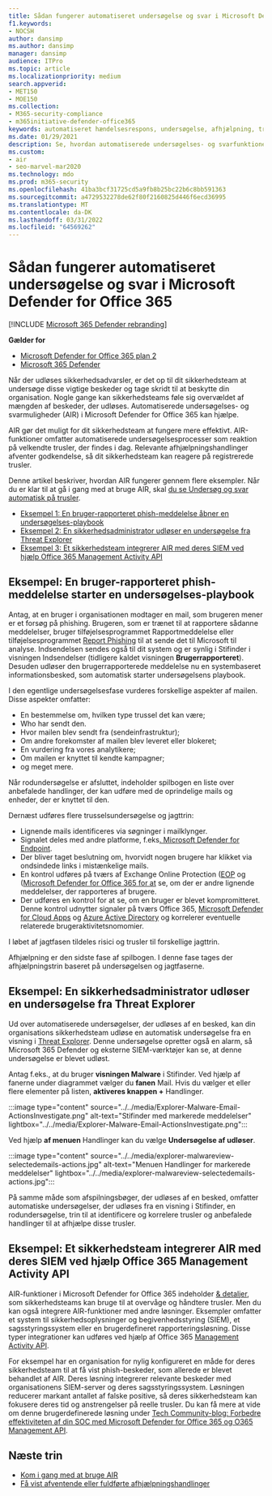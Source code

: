 ```yaml
---
title: Sådan fungerer automatiseret undersøgelse og svar i Microsoft Defender for Office 365
f1.keywords:
- NOCSH
author: dansimp
ms.author: dansimp
manager: dansimp
audience: ITPro
ms.topic: article
ms.localizationpriority: medium
search.appverid:
- MET150
- MOE150
ms.collection:
- M365-security-compliance
- m365initiative-defender-office365
keywords: automatiseret hændelsesrespons, undersøgelse, afhjælpning, trusselsbeskyttelse
ms.date: 01/29/2021
description: Se, hvordan automatiserede undersøgelses- og svarfunktioner fungerer i Microsoft Defender for Office 365
ms.custom:
- air
- seo-marvel-mar2020
ms.technology: mdo
ms.prod: m365-security
ms.openlocfilehash: 41ba3bcf31725cd5a9fb8b25bc22b6c8bb591363
ms.sourcegitcommit: a4729532278de62f80f2160825d446f6ecd36995
ms.translationtype: MT
ms.contentlocale: da-DK
ms.lasthandoff: 03/31/2022
ms.locfileid: "64569262"
---
```

# <a name="how-automated-investigation-and-response-works-in-microsoft-defender-for-office-365"></a>Sådan fungerer automatiseret undersøgelse og svar i Microsoft Defender for Office 365

[!INCLUDE [Microsoft 365 Defender rebranding](../includes/microsoft-defender-for-office.md)]

**Gælder for**
- [Microsoft Defender for Office 365 plan 2](defender-for-office-365.md)
- [Microsoft 365 Defender](../defender/microsoft-365-defender.md)

Når der udløses sikkerhedsadvarsler, er det op til dit sikkerhedsteam at undersøge disse vigtige beskeder og tage skridt til at beskytte din organisation. Nogle gange kan sikkerhedsteams føle sig overvældet af mængden af beskeder, der udløses. Automatiserede undersøgelses- og svarmuligheder (AIR) i Microsoft Defender for Office 365 kan hjælpe.

AIR gør det muligt for dit sikkerhedsteam at fungere mere effektivt. AIR-funktioner omfatter automatiserede undersøgelsesprocesser som reaktion på velkendte trusler, der findes i dag. Relevante afhjælpningshandlinger afventer godkendelse, så dit sikkerhedsteam kan reagere på registrerede trusler.

Denne artikel beskriver, hvordan AIR fungerer gennem flere eksempler. Når du er klar til at gå i gang med at bruge AIR, skal [du se Undersøg og svar automatisk på trusler](office-365-air.md).

- [Eksempel 1: En bruger-rapporteret phish-meddelelse åbner en undersøgelses-playbook](#example-a-user-reported-phish-message-launches-an-investigation-playbook)
- [Eksempel 2: En sikkerhedsadministrator udløser en undersøgelse fra Threat Explorer](#example-a-security-administrator-triggers-an-investigation-from-threat-explorer)
- [Eksempel 3: Et sikkerhedsteam integrerer AIR med deres SIEM ved hjælp Office 365 Management Activity API](#example-a-security-operations-team-integrates-air-with-their-siem-using-the-office-365-management-activity-api)

## <a name="example-a-user-reported-phish-message-launches-an-investigation-playbook"></a>Eksempel: En bruger-rapporteret phish-meddelelse starter en undersøgelses-playbook

Antag, at en bruger i organisationen modtager en mail, som brugeren mener er et forsøg på phishing. Brugeren, som er trænet til at rapportere sådanne meddelelser[](enable-the-report-message-add-in.md), bruger tilføjelsesprogrammet Rapportmeddelelse eller tilføjelsesprogrammet [Report Phishing](enable-the-report-phish-add-in.md) til at sende det til Microsoft til analyse. Indsendelsen sendes også til dit system og er synlig i Stifinder i visningen  Indsendelser (tidligere kaldet visningen **Brugerrapporteret**). Desuden udløser den brugerrapporterede meddelelse nu en systembaseret informationsbesked, som automatisk starter undersøgelsens playbook.

I den egentlige undersøgelsesfase vurderes forskellige aspekter af mailen. Disse aspekter omfatter:

- En bestemmelse om, hvilken type trussel det kan være;
- Who har sendt den.
- Hvor mailen blev sendt fra (sendeinfrastruktur);
- Om andre forekomster af mailen blev leveret eller blokeret;
- En vurdering fra vores analytikere;
- Om mailen er knyttet til kendte kampagner;
- og meget mere.

Når rodundersøgelse er afsluttet, indeholder spilbogen en liste over anbefalede handlinger, der kan udføre med de oprindelige mails og enheder, der er knyttet til den.

Dernæst udføres flere trusselsundersøgelse og jagttrin:

- Lignende mails identificeres via søgninger i mailklynger.
- Signalet deles med andre platforme, f.eks[. Microsoft Defender for Endpoint](/windows/security/threat-protection/microsoft-defender-atp/microsoft-defender-advanced-threat-protection).
- Der bliver taget beslutning om, hvorvidt nogen brugere har klikket via ondsindede links i mistænkelige mails.
- En kontrol udføres på tværs af Exchange Online Protection ([EOP](exchange-online-protection-overview.md) og ([Microsoft Defender for Office 365 for at](defender-for-office-365.md) se, om der er andre lignende meddelelser, der rapporteres af brugere.
- Der udføres en kontrol for at se, om en bruger er blevet kompromitteret. Denne kontrol udnytter signaler på tværs Office 365, [Microsoft Defender for Cloud Apps](/cloud-app-security) og [Azure Active Directory](/azure/active-directory) og korrelerer eventuelle relaterede brugeraktivitetsnomomier.

I løbet af jagtfasen tildeles risici og trusler til forskellige jagttrin.

Afhjælpning er den sidste fase af spilbogen. I denne fase tages der afhjælpningstrin baseret på undersøgelsen og jagtfaserne.

## <a name="example-a-security-administrator-triggers-an-investigation-from-threat-explorer"></a>Eksempel: En sikkerhedsadministrator udløser en undersøgelse fra Threat Explorer

Ud over automatiserede undersøgelser, der udløses af en besked, kan din organisations sikkerhedsteam udløse en automatisk undersøgelse fra en visning i [Threat Explorer](threat-explorer.md). Denne undersøgelse opretter også en alarm, så Microsoft 365 Defender og eksterne SIEM-værktøjer kan se, at denne undersøgelse er blevet udløst.

Antag f.eks., at du bruger **visningen Malware** i Stifinder. Ved hjælp af fanerne under diagrammet vælger du **fanen** Mail. Hvis du vælger et eller flere elementer på listen, **aktiveres knappen +** Handlinger.

:::image type="content" source="../../media/Explorer-Malware-Email-ActionsInvestigate.png" alt-text="Stifinder med markerede meddelelser" lightbox="../../media/Explorer-Malware-Email-ActionsInvestigate.png":::


Ved hjælp **af menuen** Handlinger kan du vælge **Undersøgelse af udløser**.

:::image type="content" source="../../media/explorer-malwareview-selectedemails-actions.jpg" alt-text="Menuen Handlinger for markerede meddelelser" lightbox="../../media/explorer-malwareview-selectedemails-actions.jpg":::

På samme måde som afspilningsbøger, der udløses af en besked, omfatter automatiske undersøgelser, der udløses fra en visning i Stifinder, en rodundersøgelse, trin til at identificere og korrelere trusler og anbefalede handlinger til at afhjælpe disse trusler.

## <a name="example-a-security-operations-team-integrates-air-with-their-siem-using-the-office-365-management-activity-api"></a>Eksempel: Et sikkerhedsteam integrerer AIR med deres SIEM ved hjælp Office 365 Management Activity API

AIR-funktioner i Microsoft Defender for Office 365 indeholder [& detaljer](air-view-investigation-results.md), som sikkerhedsteams kan bruge til at overvåge og håndtere trusler. Men du kan også integrere AIR-funktioner med andre løsninger. Eksempler omfatter et system til sikkerhedsoplysninger og begivenhedsstyring (SIEM), et sagsstyringssystem eller en brugerdefineret rapporteringsløsning. Disse typer integrationer kan udføres ved hjælp af Office 365 [Management Activity API](/office/office-365-management-api/office-365-management-activity-api-reference).

For eksempel har en organisation for nylig konfigureret en måde for deres sikkerhedsteam til at få vist phish-beskeder, som allerede er blevet behandlet af AIR. Deres løsning integrerer relevante beskeder med organisationens SIEM-server og deres sagsstyringssystem. Løsningen reducerer markant antallet af falske positive, så deres sikkerhedsteam kan fokusere deres tid og anstrengelser på reelle trusler. Du kan få mere at vide om denne brugerdefinerede løsning under [Tech Community-blog: Forbedre effektiviteten af din SOC med Microsoft Defender for Office 365 og O365 Management API](https://techcommunity.microsoft.com/t5/microsoft-security-and/improve-the-effectiveness-of-your-soc-with-office-365-atp-and/ba-p/1525185).

## <a name="next-steps"></a>Næste trin

- [Kom i gang med at bruge AIR](office-365-air.md)
- [Få vist afventende eller fuldførte afhjælpningshandlinger](air-review-approve-pending-completed-actions.md)
